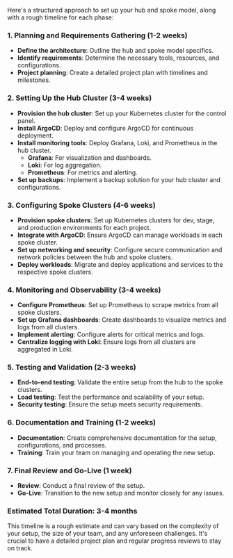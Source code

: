 Here's a structured approach to set up your hub and spoke model, along with a rough timeline for each phase:

### 1. Planning and Requirements Gathering (1-2 weeks)
   - **Define the architecture**: Outline the hub and spoke model specifics.
   - **Identify requirements**: Determine the necessary tools, resources, and configurations.
   - **Project planning**: Create a detailed project plan with timelines and milestones.

### 2. Setting Up the Hub Cluster (3-4 weeks)
   - **Provision the hub cluster**: Set up your Kubernetes cluster for the control panel.
   - **Install ArgoCD**: Deploy and configure ArgoCD for continuous deployment.
   - **Install monitoring tools**: Deploy Grafana, Loki, and Prometheus in the hub cluster.
     - **Grafana**: For visualization and dashboards.
     - **Loki**: For log aggregation.
     - **Prometheus**: For metrics and alerting.
   - **Set up backups**: Implement a backup solution for your hub cluster and configurations.

### 3. Configuring Spoke Clusters (4-6 weeks)
   - **Provision spoke clusters**: Set up Kubernetes clusters for dev, stage, and production environments for each project.
   - **Integrate with ArgoCD**: Ensure ArgoCD can manage workloads in each spoke cluster.
   - **Set up networking and security**: Configure secure communication and network policies between the hub and spoke clusters.
   - **Deploy workloads**: Migrate and deploy applications and services to the respective spoke clusters.

### 4. Monitoring and Observability (3-4 weeks)
   - **Configure Prometheus**: Set up Prometheus to scrape metrics from all spoke clusters.
   - **Set up Grafana dashboards**: Create dashboards to visualize metrics and logs from all clusters.
   - **Implement alerting**: Configure alerts for critical metrics and logs.
   - **Centralize logging with Loki**: Ensure logs from all clusters are aggregated in Loki.

### 5. Testing and Validation (2-3 weeks)
   - **End-to-end testing**: Validate the entire setup from the hub to the spoke clusters.
   - **Load testing**: Test the performance and scalability of your setup.
   - **Security testing**: Ensure the setup meets security requirements.

### 6. Documentation and Training (1-2 weeks)
   - **Documentation**: Create comprehensive documentation for the setup, configurations, and processes.
   - **Training**: Train your team on managing and operating the new setup.

### 7. Final Review and Go-Live (1 week)
   - **Review**: Conduct a final review of the setup.
   - **Go-Live**: Transition to the new setup and monitor closely for any issues.

### Estimated Total Duration: 3-4 months

This timeline is a rough estimate and can vary based on the complexity of your setup, the size of your team, and any unforeseen challenges. It's crucial to have a detailed project plan and regular progress reviews to stay on track.